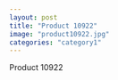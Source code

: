 ```yaml
---
layout: post
title: "Product 10922"
image: "product10922.jpg"
categories: "category1"
---
```

Product 10922
